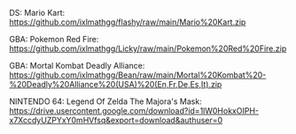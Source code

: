DS: 
Mario Kart: https://github.com/ixlmathgg/flashy/raw/main/Mario%20Kart.zip

GBA: Pokemon Red Fire: https://github.com/ixlmathgg/Licky/raw/main/Pokemon%20Red%20Fire.zip

GBA: Mortal Kombat Deadly Alliance: https://github.com/ixlmathgg/Bean/raw/main/Mortal%20Kombat%20-%20Deadly%20Alliance%20(USA)%20(En,Fr,De,Es,It).zip

NINTENDO 64: Legend Of Zelda The Majora's Mask: https://drive.usercontent.google.com/download?id=1lW0HokxOIPH-x7XccdyUZPYxY0mHVfsq&export=download&authuser=0
